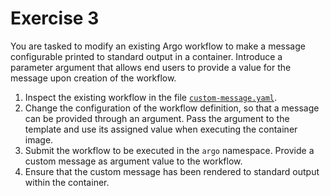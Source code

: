 # Exercise 3

You are tasked to modify an existing Argo workflow to make a message configurable printed to standard output in a container. Introduce a parameter argument that allows end users to provide a value for the message upon creation of the workflow.

1. Inspect the existing workflow in the file [`custom-message.yaml`](./custom-message.yaml).
2. Change the configuration of the workflow definition, so that a message can be provided through an argument. Pass the argument to the template and use its assigned value when executing the container image.
3. Submit the workflow to be executed in the `argo` namespace. Provide a custom message as argument value to the workflow.
4. Ensure that the custom message has been rendered to standard output within the container.